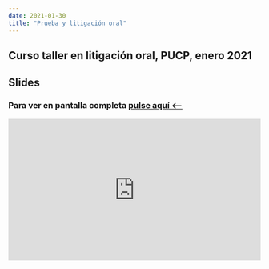 ```yaml
---
date: 2021-01-30
title: "Prueba y litigación oral"
---
```


## Curso taller en litigación oral, PUCP, enero 2021

## Slides

### Para ver en pantalla completa [pulse aquí <--](https://paulparedes.github.io/slides/pucp-2021-tlo-prueba.html)

<style>
.resp-container {
    position: relative;
    overflow: hidden;
    padding-top: 56.25%;
}

.testiframe {
    position: absolute;
    top: 0;
    left: 0;
    width: 100%;
    height: 100%;
    border: 0;
}
</style>

<div class="resp-container">
    <iframe class="testiframe" src="https://paulparedes.github.io/slides/pucp-2021-tlo-prueba.html">
      Fallback text here for unsupporting browsers, of which there are scant few.
    </iframe>
</div>


 
